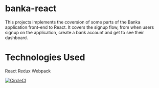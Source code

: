 # banka-react
This projects implements the coversion of some parts of the Banka application front-end to React. It covers the signup flow, from when users signup on the application, create a bank account and get to see their dashboard.

# Technologies Used
React
Redux
Webpack

[![CircleCI](https://circleci.com/gh/Ukhu/banka-react.svg?style=svg)](https://circleci.com/gh/Ukhu/banka-react)
